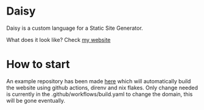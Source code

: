# Daisy

Daisy is a custom language for a Static Site Generator.

What does it look like? Check [my website](https://github.com/meir/website)

# How to start

An example repository has been made [here](https://github.com/meir/website/tree/example) which will automatically build the website using github actions, direnv and nix flakes.
Only change needed is currently in the .github/workflows/build.yaml to change the domain, this will be gone eventually.
